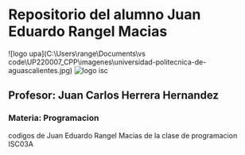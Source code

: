 # Repositorio del alumno Juan Eduardo Rangel Macias 
![logo upa](C:\Users\range\Documents\vs code\UP220007_CPP\imagenes\universidad-politecnica-de-aguascalientes.jpg) ![logo isc](https://i.imgur.com/2TVsEjF.png)
## Profesor: Juan Carlos Herrera Hernandez
### Materia: Programacion 

codigos de Juan Eduardo Rangel Macias de la clase de programacion ISC03A
